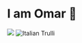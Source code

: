 # I am Omar 👋





<picture>
  <source
    srcset="https://github-readme-stats.vercel.app/api?username=owarsame&show_icons=true&theme=dark"
    media="(prefers-color-scheme: dark)"
  />
  <source
    srcset="https://github-readme-stats.vercel.app/api?username=owarsame&show_icons=true"
    media="(prefers-color-scheme: light), (prefers-color-scheme: no-preference)"
  />
  <img src="https://github-readme-stats.vercel.app/api?username=owarsame&show_icons=true" />
  <img src="[omar-circle.png](https://drive.google.com/file/d/1iMKbXHL7v3GLRJDMwiQ-0DaNVhdDRwKQ/view?usp=drive_link)https://drive.google.com/file/d/1iMKbXHL7v3GLRJDMwiQ-0DaNVhdDRwKQ/view?usp=drive_link" alt="Italian Trulli">

 
</picture>
